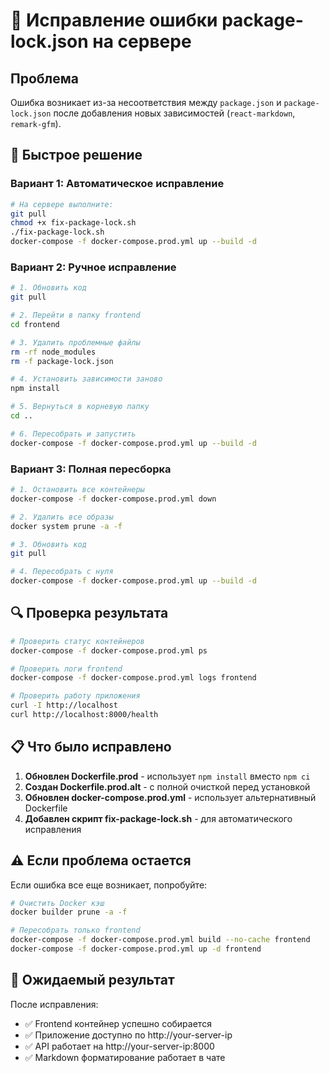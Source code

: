 # 🔧 Исправление ошибки package-lock.json на сервере

## Проблема
Ошибка возникает из-за несоответствия между `package.json` и `package-lock.json` после добавления новых зависимостей (`react-markdown`, `remark-gfm`).

## 🚀 Быстрое решение

### Вариант 1: Автоматическое исправление

```bash
# На сервере выполните:
git pull
chmod +x fix-package-lock.sh
./fix-package-lock.sh
docker-compose -f docker-compose.prod.yml up --build -d
```

### Вариант 2: Ручное исправление

```bash
# 1. Обновить код
git pull

# 2. Перейти в папку frontend
cd frontend

# 3. Удалить проблемные файлы
rm -rf node_modules
rm -f package-lock.json

# 4. Установить зависимости заново
npm install

# 5. Вернуться в корневую папку
cd ..

# 6. Пересобрать и запустить
docker-compose -f docker-compose.prod.yml up --build -d
```

### Вариант 3: Полная пересборка

```bash
# 1. Остановить все контейнеры
docker-compose -f docker-compose.prod.yml down

# 2. Удалить все образы
docker system prune -a -f

# 3. Обновить код
git pull

# 4. Пересобрать с нуля
docker-compose -f docker-compose.prod.yml up --build -d
```

## 🔍 Проверка результата

```bash
# Проверить статус контейнеров
docker-compose -f docker-compose.prod.yml ps

# Проверить логи frontend
docker-compose -f docker-compose.prod.yml logs frontend

# Проверить работу приложения
curl -I http://localhost
curl http://localhost:8000/health
```

## 📋 Что было исправлено

1. **Обновлен Dockerfile.prod** - использует `npm install` вместо `npm ci`
2. **Создан Dockerfile.prod.alt** - с полной очисткой перед установкой
3. **Обновлен docker-compose.prod.yml** - использует альтернативный Dockerfile
4. **Добавлен скрипт fix-package-lock.sh** - для автоматического исправления

## ⚠️ Если проблема остается

Если ошибка все еще возникает, попробуйте:

```bash
# Очистить Docker кэш
docker builder prune -a -f

# Пересобрать только frontend
docker-compose -f docker-compose.prod.yml build --no-cache frontend
docker-compose -f docker-compose.prod.yml up -d frontend
```

## 🎯 Ожидаемый результат

После исправления:
- ✅ Frontend контейнер успешно собирается
- ✅ Приложение доступно по http://your-server-ip
- ✅ API работает на http://your-server-ip:8000
- ✅ Markdown форматирование работает в чате

